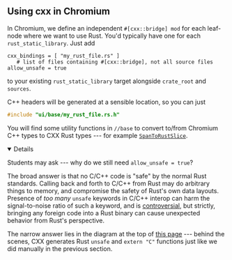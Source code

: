 ## Using cxx in Chromium

In Chromium, we define an independent `#[cxx::bridge] mod` for each leaf-node
where we want to use Rust. You'd typically have one for each
`rust_static_library`. Just add

```gn
cxx_bindings = [ "my_rust_file.rs" ]
   # list of files containing #[cxx::bridge], not all source files
allow_unsafe = true
```

to your existing `rust_static_library` target alongside `crate_root` and
`sources`.

C++ headers will be generated at a sensible location, so you can just

```cpp
#include "ui/base/my_rust_file.rs.h"
```

You will find some utility functions in `//base` to convert to/from Chromium C++
types to CXX Rust types --- for example [`SpanToRustSlice`][0].

<details open="true">

Students may ask --- why do we still need `allow_unsafe = true`?

The broad answer is that no C/C++ code is "safe" by the normal Rust standards.
Calling back and forth to C/C++ from Rust may do arbitrary things to memory, and
compromise the safety of Rust's own data layouts. Presence of _too many_
`unsafe` keywords in C/C++ interop can harm the signal-to-noise ratio of such a
keyword, and is [controversial][1], but strictly, bringing any foreign code into
a Rust binary can cause unexpected behavior from Rust's perspective.

The narrow answer lies in the diagram at the top of [this page][2] --- behind
the scenes, CXX generates Rust `unsafe` and `extern "C"` functions just like we
did manually in the previous section.

</details>

[0]: https://source.chromium.org/chromium/chromium/src/+/main:base/containers/span_rust.h;l=21
[1]: https://steveklabnik.com/writing/the-cxx-debate
[2]: ../interoperability-with-cpp.md
